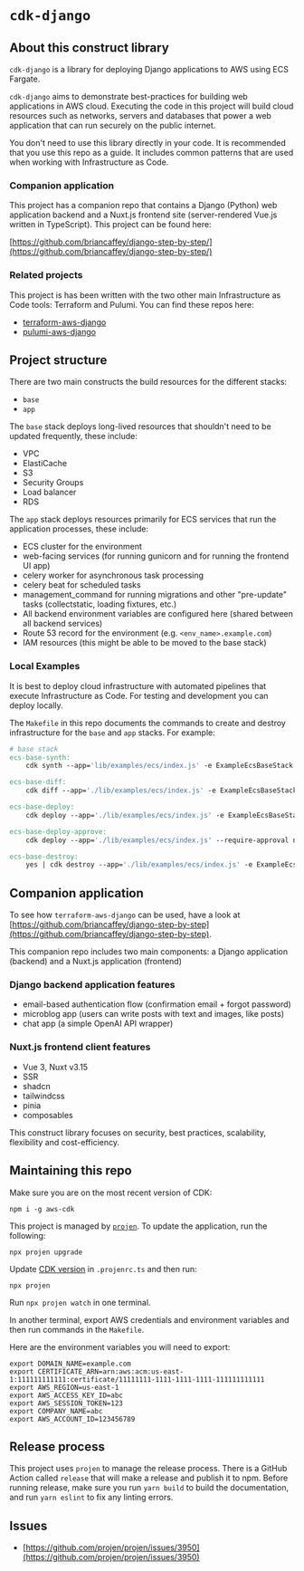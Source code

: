 # `cdk-django`

## About this construct library

`cdk-django` is a library for deploying Django applications to AWS using ECS Fargate.

`cdk-django` aims to demonstrate best-practices for building web applications in AWS cloud. Executing the code in this project will build cloud resources such as networks, servers and databases that power a web application that can run securely on the public internet.

You don't need to use this library directly in your code. It is recommended that you use this repo as a guide. It includes common patterns that are used when working with Infrastructure as Code.

### Companion application

This project has a companion repo that contains a Django (Python) web application backend and a Nuxt.js frontend site (server-rendered Vue.js written in TypeScript). This project can be found here:

[https://github.com/briancaffey/django-step-by-step/](https://github.com/briancaffey/django-step-by-step/)

### Related projects

This project is has been written with the two other main Infrastructure as Code tools: Terraform and Pulumi. You can find these repos here:

- [terraform-aws-django](https://github.com/briancaffey/terraform-aws-django)
- [pulumi-aws-django](https://github.com/briancaffey/pulumi-aws-django)

## Project structure

There are two main constructs the build resources for the different stacks:

- `base`
- `app`

The `base` stack deploys long-lived resources that shouldn't need to be updated frequently, these include:

- VPC
- ElastiCache
- S3
- Security Groups
- Load balancer
- RDS

The `app` stack deploys resources primarily for ECS services that run the application processes, these include:

- ECS cluster for the environment
- web-facing services (for running gunicorn and for running the frontend UI app)
- celery worker for asynchronous task processing
- celery beat for scheduled tasks
- management_command for running migrations and other "pre-update" tasks (collectstatic, loading fixtures, etc.)
- All backend environment variables are configured here (shared between all backend services)
- Route 53 record for the environment (e.g. `<env_name>.example.com`)
- IAM resources (this might be able to be moved to the base stack)

### Local Examples

It is best to deploy cloud infrastructure with automated pipelines that execute Infrastructure as Code. For testing and development you can deploy locally.

The `Makefile` in this repo documents the commands to create and destroy infrastructure for the `base` and `app` stacks. For example:

```Makefile
# base stack
ecs-base-synth:
	cdk synth --app='lib/examples/ecs/index.js' -e ExampleEcsBaseStack

ecs-base-diff:
	cdk diff --app='./lib/examples/ecs/index.js' -e ExampleEcsBaseStack

ecs-base-deploy:
	cdk deploy --app='./lib/examples/ecs/index.js' -e ExampleEcsBaseStack

ecs-base-deploy-approve:
	cdk deploy --app='./lib/examples/ecs/index.js' --require-approval never -e ExampleEcsBaseStack

ecs-base-destroy:
	yes | cdk destroy --app='./lib/examples/ecs/index.js' -e ExampleEcsBaseStack
```

## Companion application

To see how `terraform-aws-django` can be used, have a look at [https://github.com/briancaffey/django-step-by-step](https://github.com/briancaffey/django-step-by-step).

This companion repo includes two main components: a Django application (backend) and a Nuxt.js application (frontend)

### Django backend application features

- email-based authentication flow (confirmation email + forgot password)
- microblog app (users can write posts with text and images, like posts)
- chat app (a simple OpenAI API wrapper)

### Nuxt.js frontend client features

- Vue 3, Nuxt v3.15
- SSR
- shadcn
- tailwindcss
- pinia
- composables

This construct library focuses on security, best practices, scalability, flexibility and cost-efficiency.

## Maintaining this repo

Make sure you are on the most recent version of CDK:

```
npm i -g aws-cdk
```

This project is managed by [`projen`](https://github.com/projen/projen). To update the application, run the following:

```
npx projen upgrade
```

Update [CDK version](https://github.com/aws/aws-cdk/releases) in `.projenrc.ts` and then run:

```
npx projen
```

Run `npx projen watch` in one terminal.


In another terminal, export AWS credentials and environment variables and then run commands in the `Makefile`.

Here are the environment variables you will need to export:

```
export DOMAIN_NAME=example.com
export CERTIFICATE_ARN=arn:aws:acm:us-east-1:111111111111:certificate/11111111-1111-1111-1111-111111111111
export AWS_REGION=us-east-1
export AWS_ACCESS_KEY_ID=abc
export AWS_SESSION_TOKEN=123
export COMPANY_NAME=abc
export AWS_ACCOUNT_ID=123456789
```

## Release process

This project uses `projen` to manage the release process. There is a GitHub Action called `release` that will make a release and publish it to npm. Before running release, make sure you run `yarn build` to build the documentation, and run `yarn eslint` to fix any linting errors.

## Issues

- [https://github.com/projen/projen/issues/3950](https://github.com/projen/projen/issues/3950)
